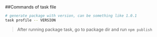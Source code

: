 ##Commands of task file 
```bash
# generate package with version, can be something like 1.0.1
task profile -- VERSION
``` 

> After running package task, go to package dir and run `npm publish`